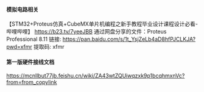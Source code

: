 #### 模拟电路相关

【STM32+Proteus仿真+CubeMX单片机编程之新手教程毕业设计课程设计必看-哔哩哔哩】 https://b23.tv/7yeeJBB
通过网盘分享的文件：Proteus Professional 8.11
链接: https://pan.baidu.com/s/1t_YsjZeLb4aD8hfPJCLKJA?pwd=xfmr 提取码: xfmr


#### 第一版硬件接线文档

https://mcnllbut77jb.feishu.cn/wiki/ZA43wtZQUiwqzxk9p1bcqhmxnVc?from=from_copylink
